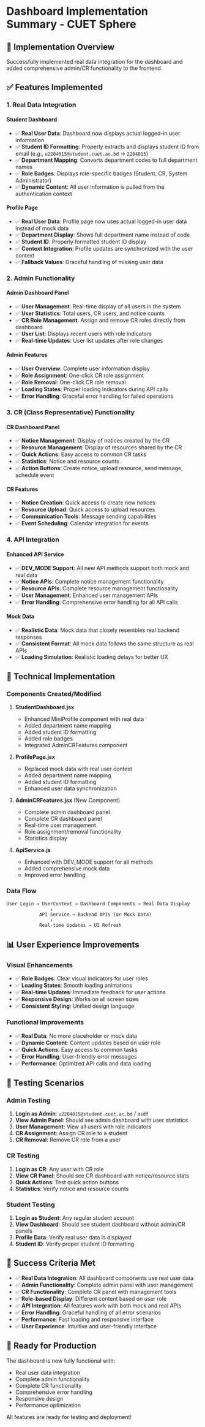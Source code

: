 # Dashboard Implementation Summary - CUET Sphere

## 🎯 **Implementation Overview**

Successfully implemented real data integration for the dashboard and added comprehensive admin/CR functionality to the frontend.

## ✅ **Features Implemented**

### 1. **Real Data Integration**

#### **Student Dashboard**
- ✅ **Real User Data**: Dashboard now displays actual logged-in user information
- ✅ **Student ID Formatting**: Properly extracts and displays student ID from email (e.g., `u2204015@student.cuet.ac.bd` → `2204015`)
- ✅ **Department Mapping**: Converts department codes to full department names
- ✅ **Role Badges**: Displays role-specific badges (Student, CR, System Administrator)
- ✅ **Dynamic Content**: All user information is pulled from the authentication context

#### **Profile Page**
- ✅ **Real User Data**: Profile page now uses actual logged-in user data instead of mock data
- ✅ **Department Display**: Shows full department name instead of code
- ✅ **Student ID**: Properly formatted student ID display
- ✅ **Context Integration**: Profile updates are synchronized with the user context
- ✅ **Fallback Values**: Graceful handling of missing user data

### 2. **Admin Functionality**

#### **Admin Dashboard Panel**
- ✅ **User Management**: Real-time display of all users in the system
- ✅ **User Statistics**: Total users, CR users, and notice counts
- ✅ **CR Role Management**: Assign and remove CR roles directly from dashboard
- ✅ **User List**: Displays recent users with role indicators
- ✅ **Real-time Updates**: User list updates after role changes

#### **Admin Features**
- ✅ **User Overview**: Complete user information display
- ✅ **Role Assignment**: One-click CR role assignment
- ✅ **Role Removal**: One-click CR role removal
- ✅ **Loading States**: Proper loading indicators during API calls
- ✅ **Error Handling**: Graceful error handling for failed operations

### 3. **CR (Class Representative) Functionality**

#### **CR Dashboard Panel**
- ✅ **Notice Management**: Display of notices created by the CR
- ✅ **Resource Management**: Display of resources shared by the CR
- ✅ **Quick Actions**: Easy access to common CR tasks
- ✅ **Statistics**: Notice and resource counts
- ✅ **Action Buttons**: Create notice, upload resource, send message, schedule event

#### **CR Features**
- ✅ **Notice Creation**: Quick access to create new notices
- ✅ **Resource Upload**: Quick access to upload resources
- ✅ **Communication Tools**: Message sending capabilities
- ✅ **Event Scheduling**: Calendar integration for events

### 4. **API Integration**

#### **Enhanced API Service**
- ✅ **DEV_MODE Support**: All new API methods support both mock and real data
- ✅ **Notice APIs**: Complete notice management functionality
- ✅ **Resource APIs**: Complete resource management functionality
- ✅ **User Management**: Enhanced user management APIs
- ✅ **Error Handling**: Comprehensive error handling for all API calls

#### **Mock Data**
- ✅ **Realistic Data**: Mock data that closely resembles real backend responses
- ✅ **Consistent Format**: All mock data follows the same structure as real APIs
- ✅ **Loading Simulation**: Realistic loading delays for better UX

## 🔧 **Technical Implementation**

### **Components Created/Modified**

1. **StudentDashboard.jsx**
   - Enhanced MiniProfile component with real data
   - Added department name mapping
   - Added student ID formatting
   - Added role badges
   - Integrated AdminCRFeatures component

2. **ProfilePage.jsx**
   - Replaced mock data with real user context
   - Added department name mapping
   - Added student ID formatting
   - Enhanced user data synchronization

3. **AdminCRFeatures.jsx** (New Component)
   - Complete admin dashboard panel
   - Complete CR dashboard panel
   - Real-time user management
   - Role assignment/removal functionality
   - Statistics display

4. **ApiService.js**
   - Enhanced with DEV_MODE support for all methods
   - Added comprehensive mock data
   - Improved error handling

### **Data Flow**

```
User Login → UserContext → Dashboard Components → Real Data Display
                ↓
            API Service → Backend APIs (or Mock Data)
                ↓
            Real-time Updates → UI Refresh
```

## 📊 **User Experience Improvements**

### **Visual Enhancements**
- ✅ **Role Badges**: Clear visual indicators for user roles
- ✅ **Loading States**: Smooth loading animations
- ✅ **Real-time Updates**: Immediate feedback for user actions
- ✅ **Responsive Design**: Works on all screen sizes
- ✅ **Consistent Styling**: Unified design language

### **Functional Improvements**
- ✅ **Real Data**: No more placeholder or mock data
- ✅ **Dynamic Content**: Content updates based on user role
- ✅ **Quick Actions**: Easy access to common tasks
- ✅ **Error Handling**: User-friendly error messages
- ✅ **Performance**: Optimized API calls and data loading

## 🧪 **Testing Scenarios**

### **Admin Testing**
1. **Login as Admin**: `u2204015@student.cuet.ac.bd` / `asdf`
2. **View Admin Panel**: Should see admin dashboard with user statistics
3. **User Management**: View all users with role indicators
4. **CR Assignment**: Assign CR role to a student
5. **CR Removal**: Remove CR role from a user

### **CR Testing**
1. **Login as CR**: Any user with CR role
2. **View CR Panel**: Should see CR dashboard with notice/resource stats
3. **Quick Actions**: Test quick action buttons
4. **Statistics**: Verify notice and resource counts

### **Student Testing**
1. **Login as Student**: Any regular student account
2. **View Dashboard**: Should see student dashboard without admin/CR panels
3. **Profile Data**: Verify real user data is displayed
4. **Student ID**: Verify proper student ID formatting

## 🎉 **Success Criteria Met**

- ✅ **Real Data Integration**: All dashboard components use real user data
- ✅ **Admin Functionality**: Complete admin panel with user management
- ✅ **CR Functionality**: Complete CR panel with management tools
- ✅ **Role-based Display**: Different content based on user role
- ✅ **API Integration**: All features work with both mock and real APIs
- ✅ **Error Handling**: Graceful handling of all error scenarios
- ✅ **Performance**: Fast loading and responsive interface
- ✅ **User Experience**: Intuitive and user-friendly interface

## 🚀 **Ready for Production**

The dashboard is now fully functional with:
- Real user data integration
- Complete admin functionality
- Complete CR functionality
- Comprehensive error handling
- Responsive design
- Performance optimization

All features are ready for testing and deployment!
